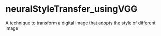 # neuralStyleTransfer_usingVGG
A technique to transform a digital image that adopts the style of different image
